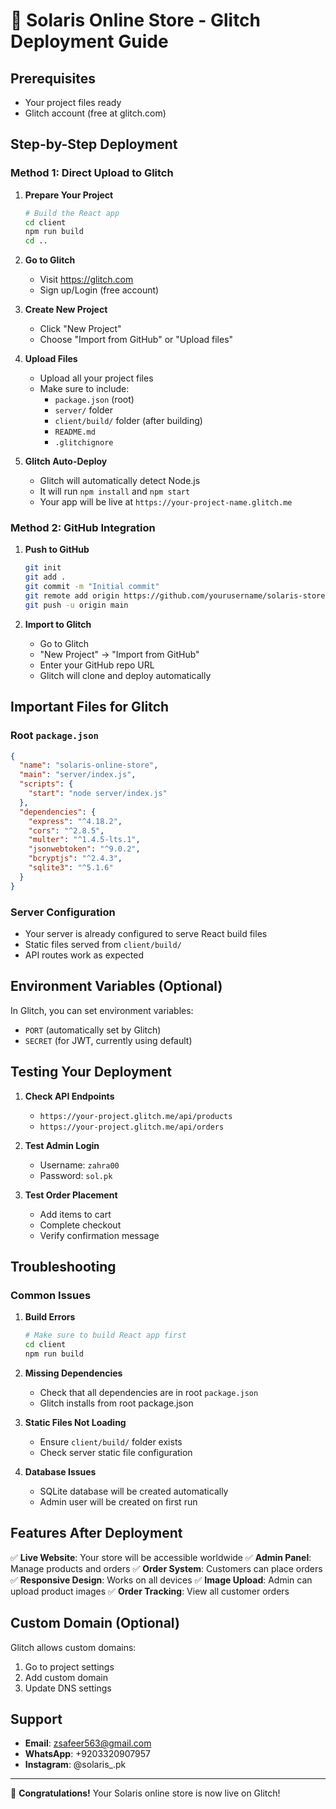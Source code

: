 # 🚀 Solaris Online Store - Glitch Deployment Guide

## Prerequisites
- Your project files ready
- Glitch account (free at glitch.com)

## Step-by-Step Deployment

### Method 1: Direct Upload to Glitch

1. **Prepare Your Project**
   ```bash
   # Build the React app
   cd client
   npm run build
   cd ..
   ```

2. **Go to Glitch**
   - Visit https://glitch.com
   - Sign up/Login (free account)

3. **Create New Project**
   - Click "New Project"
   - Choose "Import from GitHub" or "Upload files"

4. **Upload Files**
   - Upload all your project files
   - Make sure to include:
     - `package.json` (root)
     - `server/` folder
     - `client/build/` folder (after building)
     - `README.md`
     - `.glitchignore`

5. **Glitch Auto-Deploy**
   - Glitch will automatically detect Node.js
   - It will run `npm install` and `npm start`
   - Your app will be live at `https://your-project-name.glitch.me`

### Method 2: GitHub Integration

1. **Push to GitHub**
   ```bash
   git init
   git add .
   git commit -m "Initial commit"
   git remote add origin https://github.com/yourusername/solaris-store.git
   git push -u origin main
   ```

2. **Import to Glitch**
   - Go to Glitch
   - "New Project" → "Import from GitHub"
   - Enter your GitHub repo URL
   - Glitch will clone and deploy automatically

## Important Files for Glitch

### Root `package.json`
```json
{
  "name": "solaris-online-store",
  "main": "server/index.js",
  "scripts": {
    "start": "node server/index.js"
  },
  "dependencies": {
    "express": "^4.18.2",
    "cors": "^2.8.5",
    "multer": "^1.4.5-lts.1",
    "jsonwebtoken": "^9.0.2",
    "bcryptjs": "^2.4.3",
    "sqlite3": "^5.1.6"
  }
}
```

### Server Configuration
- Your server is already configured to serve React build files
- Static files served from `client/build/`
- API routes work as expected

## Environment Variables (Optional)

In Glitch, you can set environment variables:
- `PORT` (automatically set by Glitch)
- `SECRET` (for JWT, currently using default)

## Testing Your Deployment

1. **Check API Endpoints**
   - `https://your-project.glitch.me/api/products`
   - `https://your-project.glitch.me/api/orders`

2. **Test Admin Login**
   - Username: `zahra00`
   - Password: `sol.pk`

3. **Test Order Placement**
   - Add items to cart
   - Complete checkout
   - Verify confirmation message

## Troubleshooting

### Common Issues

1. **Build Errors**
   ```bash
   # Make sure to build React app first
   cd client
   npm run build
   ```

2. **Missing Dependencies**
   - Check that all dependencies are in root `package.json`
   - Glitch installs from root package.json

3. **Static Files Not Loading**
   - Ensure `client/build/` folder exists
   - Check server static file configuration

4. **Database Issues**
   - SQLite database will be created automatically
   - Admin user will be created on first run

## Features After Deployment

✅ **Live Website**: Your store will be accessible worldwide
✅ **Admin Panel**: Manage products and orders
✅ **Order System**: Customers can place orders
✅ **Responsive Design**: Works on all devices
✅ **Image Upload**: Admin can upload product images
✅ **Order Tracking**: View all customer orders

## Custom Domain (Optional)

Glitch allows custom domains:
1. Go to project settings
2. Add custom domain
3. Update DNS settings

## Support

- **Email**: zsafeer563@gmail.com
- **WhatsApp**: +9203320907957
- **Instagram**: @solaris_.pk

---

🎉 **Congratulations!** Your Solaris online store is now live on Glitch!
